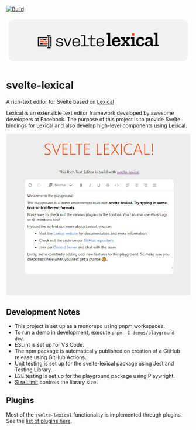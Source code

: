 [![Build](https://github.com/umaranis/svelte-lexical/actions/workflows/build.yml/badge.svg)](https://github.com/umaranis/svelte-lexical/actions/workflows/build.yml)

<img src="docs/logo/SVG/banner-slim.svg" alt="svelte-lexical banner" width="750px">

# svelte-lexical

A rich-text editor for Svelte based on [Lexical](https://lexical.dev/)

Lexical is an extensible text editor framework developed by awesome developers at Facebook. The purpose of this project is to provide Svelte bindings for Lexical and also develop high-level components using Lexical.

![Screenshot-Svelte-Lexical](docs/images/Screenshot-Svelte-Lexical.jpg)

## Development Notes

- This project is set up as a monorepo using pnpm workspaces.
- To run a demo in development, execute <code>pnpm -C demos/playground dev</code>.
- ESLint is set up for VS Code.
- The npm package is automatically published on creation of a GitHub release using GitHub Actions.
- Unit testing is set up for the svelte-lexical package using Jest and Testing Library.
- E2E testing is set up for the playground package using Playwright.
- [Size Limit](https://github.com/ai/size-limit) controls the library size.

## Plugins

Most of the `svelte-lexical` functionality is implemented through plugins. See the [list of plugins here](docs/plugins/readme.md).
